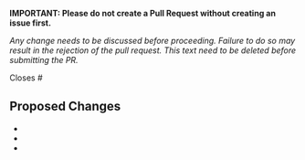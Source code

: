 **IMPORTANT: Please do not create a Pull Request without creating an issue first.**

*Any change needs to be discussed before proceeding. Failure to do so may result in the rejection of the pull request.
This text need to be deleted before submitting the PR.*

Closes #

## Proposed Changes

  -
  -
  -
